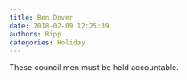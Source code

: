 ```yaml
---
title: Ben Dover
date: 2018-02-09 12:25:39
authors: Ripp
categories: Holiday
---
```


 These council men must be held accountable.